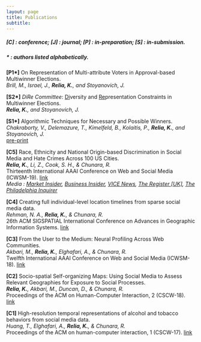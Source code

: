 ```yaml
---
layout: page
title: Publications
subtitle: 
---
```


##### [C] : conference; [J] : journal; [P] : in-preparation; [S] : in-submission. 

##### * : authors listed alphabetically.

**[P1\*]** On Representation of Multi-attribute Voters in Approval-based Multiwinner Elections.  <br/>
*Brill, M., Israel, J., **Relia, K.**, and Stoyanovich, J.*

**[S2\*]** *DiRe Committee*: <ins>Di</ins>versity and <ins>Re</ins>presentation Constraints in Multiwinner Elections. <br/>
***Relia, K.**, and Stoyanovich, J.*

**[S1\*]** Algorithmic Techniques for Necessary and Possible Winners. <br/>
*Chakraborty, V., Delemazure, T., Kimelfeld, B., Kolaitis, P., **Relia, K.**, and Stoyanovich, J.* <br/>
[pre-print](https://arxiv.org/pdf/2005.06779)

**[C5]** Race, Ethnicity and National Origin-based Discrimination in Social Media and Hate Crimes Across 100 US Cities.<br/>
***Relia, K.**, Li, Z., Cook, S. H., & Chunara, R.* <br/>
Thirteenth International AAAI Conference on Web and Social Media (ICWSM-19). [link](https://wvvw.aaai.org/ojs/index.php/ICWSM/article/download/3354/3222/)<br/>
*Media : <a href="https://markets.businessinsider.com/news/stocks/hate-speech-on-twitter-predicts-frequency-of-real-life-hate-crimes-1028302804" target="_blank">Market Insider</a>, <a href="https://www.businessinsider.com/twitter-racism-hate-speech-linked-real-life-hate-crimes-study-2019-6/" target="_blank">Business Insider</a>, <a href="https://www.vice.com/en_us/article/d3njx7/cities-with-more-hateful-tweets-have-more-hate-crimes-study-finds" target="_blank">VICE News</a>, <a href="https://www.theregister.co.uk/2019/06/26/twitter_racism/" target="_blank">The Register \[UK\]</a>, <a href="https://www.inquirer.com/health/social-media-twitter-discrimination-linked-hate-crimes-20190718.html" target="_blank">The Philadelphia Inquirer</a>*


**[C4]** Creating full individual-level location timelines from sparse social media data.<br/>
*Rehman, N. A., **Relia, K.**, & Chunara, R.*<br/>
26th ACM SIGSPATIAL International Conference on Advances in Geographic Information Systems. [link](https://dl.acm.org/citation.cfm?id=3274982)

**[C3]** From the User to the Medium: Neural Profiling Across Web Communities.<br/>
*Akbari, M., **Relia, K.**, Elghafari, A., & Chunara, R.*<br/>
Twelfth International AAAI Conference on Web and Social Media (ICWSM-18). [link](https://www.aaai.org/ocs/index.php/ICWSM/ICWSM18/paper/viewPDFInterstitial/17846/17048)

**[C2]** Socio-spatial Self-organizing Maps: Using Social Media to Assess Relevant Geographies for Exposure to Social Processes.<br/>
***Relia, K.**, Akbari, M., Duncan, D., & Chunara, R.*<br/>
Proceedings of the ACM on Human-Computer Interaction, 2 (CSCW-18). [link](https://dl.acm.org/citation.cfm?id=3274414) 

**[C1]** High-resolution temporal representations of alcohol and tobacco behaviors from social media data.<br/>
*Huang, T., Elghafari, A., **Relia, K.**, & Chunara, R.*<br/>
Proceedings of the ACM on human-computer interaction, 1 (CSCW-17). [link](https://dl.acm.org/ft_gateway.cfm?id=3134689&type=pdf)
